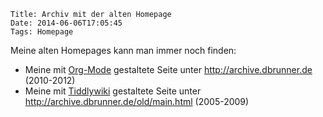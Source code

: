 	Title: Archiv mit der alten Homepage
	Date: 2014-06-06T17:05:45
	Tags: Homepage

Meine alten Homepages kann man immer noch finden:

* Meine mit [Org-Mode](http://org-mode.org) gestaltete Seite unter <http://archive.dbrunner.de> (2010-2012)
* Meine mit [Tiddlywiki](http://www.tiddlywiki.com) gestaltete Seite unter <http://archive.dbrunner.de/old/main.html>
  (2005-2009)
